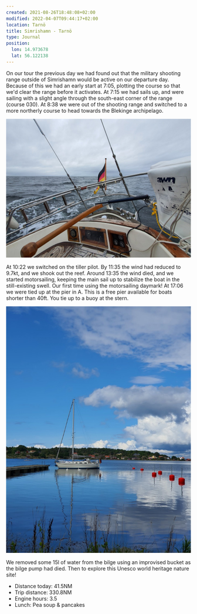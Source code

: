 ```yaml
---
created: 2021-08-26T18:48:08+02:00
modified: 2022-04-07T09:44:17+02:00
location: Tarnö
title: Simrishamn - Tarnö
type: Journal
position:
  lon: 14.973678
  lat: 56.122138
---
```


On our tour the previous day we had found out that the military shooting range outside of Simrishamn would be active on our departure day. Because of this we had an early start at 7:05, plotting the course so that we'd clear the range before it activates. At 7:15 we had sails up, and were sailing with a slight angle through the south-east corner of the range (course 030).
At 8:38 we were out of the shooting range and switched to a more northerly course to head towards the Blekinge archipelago.

![St4000+ is steering](../2021/7ea6500b79fc914652fbb9c5c2545929.jpg) 

At 10:22 we switched on the tiller pilot. By 11:35 the wind had reduced to 9.7kt, and we shook out the reef.
Around 13:35 the wind died, and we started motorsailing, keeping the main sail up to stabilize the boat in the still-existing swell. Our first time using the motorsailing daymark!
At 17:06 we were tied up at the pier in A. This is a free pier available for boats shorter than 40ft. You tie up to a buoy at the stern.

![Tarnö pier](../2021/637b749913dfdf479be5279431b26d05.jpg) 

We removed some 15l of water from the bilge using an improvised bucket as the bilge pump had died.
Then to explore this Unesco world heritage nature site!

* Distance today: 41.5NM
* Trip distance: 330.8NM
* Engine hours: 3.5
* Lunch: Pea soup & pancakes
